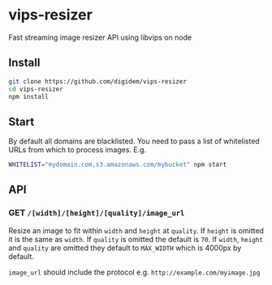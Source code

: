 # vips-resizer

Fast streaming image resizer API using libvips on node

## Install

```sh
git clone https://github.com/digidem/vips-resizer
cd vips-resizer
npm install
```

## Start

By default all domains are blacklisted. You need to pass a list of whitelisted URLs from which to process images. E.g.

```sh
WHITELIST="mydomain.com,s3.amazonaws.com/mybucket" npm start
```

## API

### GET `/[width]/[height]/[quality]/image_url`

Resize an image to fit within `width` and `height` at `quality`. If `height` is omitted it is the same as `width`. If `quality` is omitted the default is `70`. If `width`, `height` and `quality` are omitted they default to `MAX_WIDTH` which is 4000px by default.

`image_url` should include the protocol e.g. `http://example.com/myimage.jpg`
